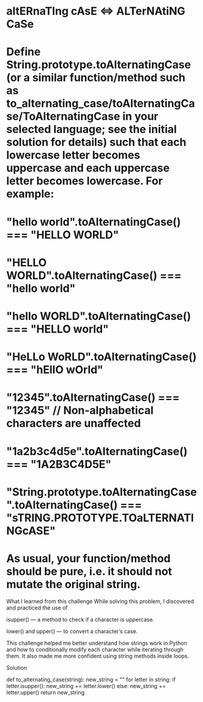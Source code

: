 # altERnaTIng cAsE <=> ALTerNAtiNG CaSe
# Define String.prototype.toAlternatingCase (or a similar function/method such as to_alternating_case/toAlternatingCase/ToAlternatingCase in your selected language; see the initial solution for details) such that each lowercase letter becomes uppercase and each uppercase letter becomes lowercase. For example:

# "hello world".toAlternatingCase() === "HELLO WORLD"
# "HELLO WORLD".toAlternatingCase() === "hello world"
# "hello WORLD".toAlternatingCase() === "HELLO world"
# "HeLLo WoRLD".toAlternatingCase() === "hEllO wOrld"
# "12345".toAlternatingCase()       === "12345"                   // Non-alphabetical characters are unaffected
# "1a2b3c4d5e".toAlternatingCase()  === "1A2B3C4D5E"
# "String.prototype.toAlternatingCase".toAlternatingCase() === "sTRING.PROTOTYPE.TOaLTERNATINGcASE"
# As usual, your function/method should be pure, i.e. it should not mutate the original string.


What I learned from this challenge
While solving this problem, I discovered and practiced the use of

isupper() — a method to check if a character is uppercase.

lower() and upper() — to convert a character’s case.

This challenge helped me better understand how strings work in Python and how to conditionally modify each character while iterating through them. It also made me more confident using string methods inside loops.

Solution

def to_alternating_case(string):
    new_string = ""
    for letter in string:
        if letter.isupper():
            new_string += letter.lower()
        else:
            new_string += letter.upper()
    return new_string